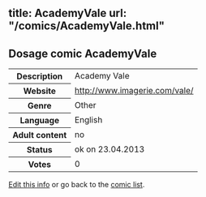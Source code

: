 title: AcademyVale
url: "/comics/AcademyVale.html"
---
Dosage comic AcademyVale
-----------------------------------------

<table class="comicinfo">
<tr>
<th>Description</th><td>Academy Vale</td>
</tr>
<tr>
<th>Website</th><td><a href="http://www.imagerie.com/vale/">http://www.imagerie.com/vale/</a></td>
</tr>
<tr>
<th>Genre</th><td>Other</td>
</tr>
<tr>
<th>Language</th><td>English</td>
</tr>
<tr>
<th>Adult content</th><td>no</td>
</tr>
<tr>
<th>Status</th><td>ok on 23.04.2013</td>
</tr>
<tr>
<th>Votes</th><td>0</div></td>
</tr>
</table>

[Edit this info](/comics/AcademyVale_edit.html) or go back to the [comic list](../comic-index.html).
